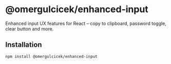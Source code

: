 # @omergulcicek/enhanced-input

Enhanced input UX features for React – copy to clipboard, password toggle, clear button and more.

## Installation

```bash
npm install @omergulcicek/enhanced-input
```